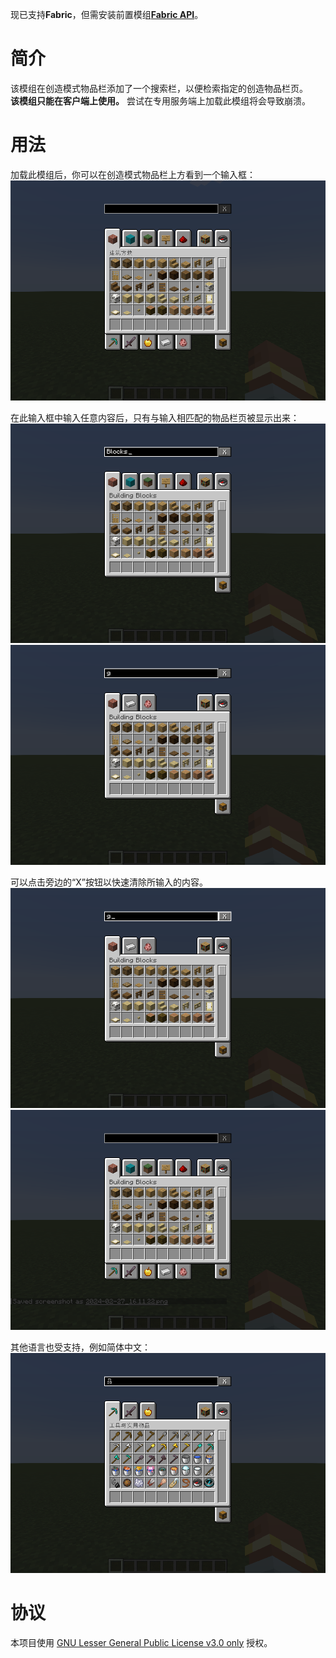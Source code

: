 现已支持**Fabric**，但需安装前置模组[**Fabric API**](https://www.mcmod.cn/class/3124.html)。

# 简介
该模组在创造模式物品栏添加了一个搜索栏，以便检索指定的创造物品栏页。<br>
**该模组只能在客户端上使用。** 尝试在专用服务端上加载此模组将会导致崩溃。

# 用法
加载此模组后，你可以在创造模式物品栏上方看到一个输入框：
![Screenshot 1](docs/ss1.png)

在此输入框中输入任意内容后，只有与输入相匹配的物品栏页被显示出来：
![Screenshot 2](docs/ss2.png)
![Screenshot 3](docs/ss3.png)

可以点击旁边的“X”按钮以快速清除所输入的内容。
![Screenshot 4](docs/ss4.png)
![Screenshot 5](docs/ss5.png)

其他语言也受支持，例如简体中文：
![Screenshot 6](docs/ss6.png)

# 协议
本项目使用 [GNU Lesser General Public License v3.0 only](https://spdx.org/licenses/LGPL-3.0-only.html) 授权。
